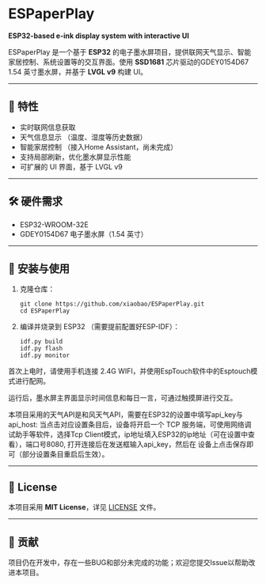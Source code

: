 # ESPaperPlay

**ESP32-based e-ink display system with interactive UI**  

ESPaperPlay 是一个基于 **ESP32** 的电子墨水屏项目，提供联网天气显示、智能家居控制、系统设置等的交互界面。使用 **SSD1681** 芯片驱动的GDEY0154D67 1.54 英寸墨水屏，并基于 **LVGL v9** 构建 UI。

---

## 🌟 特性

- 实时联网信息获取 
- 天气信息显示 （温度、湿度等历史数据）  
- 智能家居控制 （接入Home Assistant，尚未完成）
- 支持局部刷新，优化墨水屏显示性能  
- 可扩展的 UI 界面，基于 LVGL v9  

---

## 🛠 硬件需求

- ESP32-WROOM-32E  
- GDEY0154D67 电子墨水屏（1.54 英寸）  

---

## 🚀 安装与使用

1. 克隆仓库：
   ```
   git clone https://github.com/xiaobao/ESPaperPlay.git
   cd ESPaperPlay
   ```

2. 编译并烧录到 ESP32 （需要提前配置好ESP-IDF）：
   ```
   idf.py build
   idf.py flash
   idf.py monitor
   ```

首次上电时，请使用手机连接 2.4G WIFI，并使用EspTouch软件中的Esptouch模式进行配网。

运行后，墨水屏主界面显示时间信息和每日一言，可通过触摸屏进行交互。  

本项目采用的天气API是和风天气API，需要在ESP32的设置中填写api_key与api_host:
当点击对应设置条目后，设备将开启一个 TCP 服务端，可使用网络调试助手等软件，选择Tcp Client模式，ip地址填入ESP32的ip地址（可在设置中查看），端口号8080, 打开连接后在发送框输入api_key，然后在
设备上点击保存即可（部分设置条目重启后生效）。

---

## 📄 License

本项目采用 **MIT License**，详见 [LICENSE](LICENSE) 文件。  

---

## 🤝 贡献

项目仍在开发中，存在一些BUG和部分未完成的功能；欢迎您提交Issue以帮助改进本项目。
